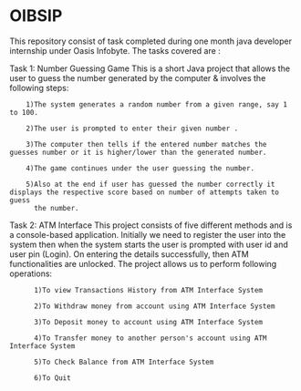 # OIBSIP
This repository consist of task completed during one month java developer internship under Oasis Infobyte.
The tasks covered are :

Task 1: Number Guessing Game 
      This is a short Java project that allows the user to guess the number generated by the computer & involves the following steps:

        1)The system generates a random number from a given range, say 1 to 100.

        2)The user is prompted to enter their given number .

        3)The computer then tells if the entered number matches the guesses number or it is higher/lower than the generated number.

        4)The game continues under the user guessing the number.

        5)Also at the end if user has guessed the number correctly it displays the respective score based on number of attempts taken to guess
          the number.
      
Task 2: ATM Interface 
          This project consists of five different methods and is a console-based application. Initially we need to register the user into the system then when the system           starts the user is prompted with user id and user pin (Login). On entering the details successfully, then ATM functionalities are unlocked. 
          The project allows us to perform following operations:

          1)To view Transactions History from ATM Interface System

          2)To Withdraw money from account using ATM Interface System

          3)To Deposit money to account using ATM Interface System

          4)To Transfer money to another person's account using ATM Interface System
          
          5)To Check Balance from ATM Interface System
          
          6)To Quit

